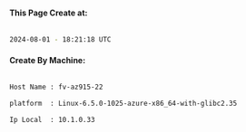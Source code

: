 
   
#### This Page Create at:

```bash

2024-08-01 - 18:21:18 UTC

```

#### Create By Machine:

```bash

Host Name : fv-az915-22

platform  : Linux-6.5.0-1025-azure-x86_64-with-glibc2.35

Ip Local  : 10.1.0.33

```

